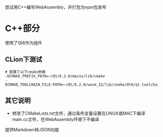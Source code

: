 尝试用C++编写WebAssembly，并打包为npm包发布

# C++部分

使用了Qt6作为组件

## CLion下测试

```shell
# 配置了以下cmake参数
-DCMAKE_PREFIX_PATH=~/Qt/6.2.0/macos/lib/cmake
-DCMAKE_TOOLCHAIN_FILE:PATH=~/Qt/6.2.0/wasm_32/lib/cmake/Qt6/qt.toolchain.cmake
```

## 其它说明

* 修改了CMakeLists.txt文件，通过条件变量设置在LINUX或MAC下编译main.cc文件，在WebAssembly环境下不编译


提供Markdown转JSON功能